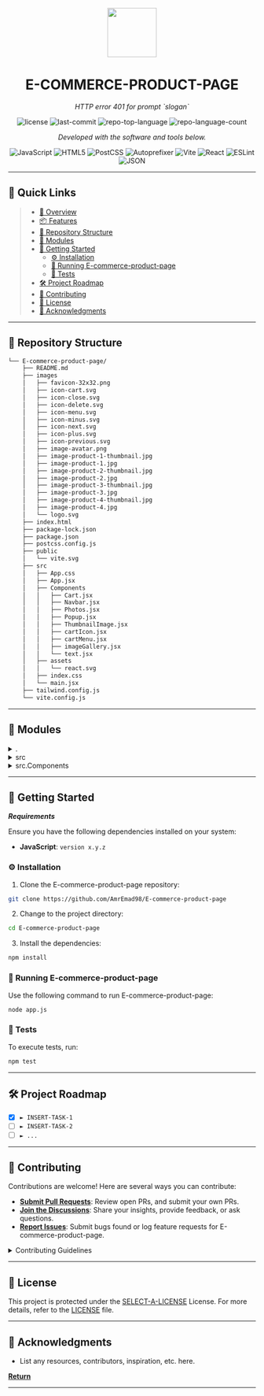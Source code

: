 <p align="center">
  <img src="https://cdn-icons-png.flaticon.com/512/6295/6295417.png" width="100" />
</p>
<p align="center">
    <h1 align="center">E-COMMERCE-PRODUCT-PAGE</h1>
</p>
<p align="center">
    <em>HTTP error 401 for prompt `slogan`</em>
</p>
<p align="center">
	<img src="https://img.shields.io/github/license/AmrEmad98/E-commerce-product-page?style=flat&color=0080ff" alt="license">
	<img src="https://img.shields.io/github/last-commit/AmrEmad98/E-commerce-product-page?style=flat&logo=git&logoColor=white&color=0080ff" alt="last-commit">
	<img src="https://img.shields.io/github/languages/top/AmrEmad98/E-commerce-product-page?style=flat&color=0080ff" alt="repo-top-language">
	<img src="https://img.shields.io/github/languages/count/AmrEmad98/E-commerce-product-page?style=flat&color=0080ff" alt="repo-language-count">
<p>
<p align="center">
		<em>Developed with the software and tools below.</em>
</p>
<p align="center">
	<img src="https://img.shields.io/badge/JavaScript-F7DF1E.svg?style=flat&logo=JavaScript&logoColor=black" alt="JavaScript">
	<img src="https://img.shields.io/badge/HTML5-E34F26.svg?style=flat&logo=HTML5&logoColor=white" alt="HTML5">
	<img src="https://img.shields.io/badge/PostCSS-DD3A0A.svg?style=flat&logo=PostCSS&logoColor=white" alt="PostCSS">
	<img src="https://img.shields.io/badge/Autoprefixer-DD3735.svg?style=flat&logo=Autoprefixer&logoColor=white" alt="Autoprefixer">
	<img src="https://img.shields.io/badge/Vite-646CFF.svg?style=flat&logo=Vite&logoColor=white" alt="Vite">
	<img src="https://img.shields.io/badge/React-61DAFB.svg?style=flat&logo=React&logoColor=black" alt="React">
	<img src="https://img.shields.io/badge/ESLint-4B32C3.svg?style=flat&logo=ESLint&logoColor=white" alt="ESLint">
	<img src="https://img.shields.io/badge/JSON-000000.svg?style=flat&logo=JSON&logoColor=white" alt="JSON">
</p>
<hr>

## 🔗 Quick Links

> - [📍 Overview](#-overview)
> - [📦 Features](#-features)
> - [📂 Repository Structure](#-repository-structure)
> - [🧩 Modules](#-modules)
> - [🚀 Getting Started](#-getting-started)
>   - [⚙️ Installation](#️-installation)
>   - [🤖 Running E-commerce-product-page](#-running-E-commerce-product-page)
>   - [🧪 Tests](#-tests)
> - [🛠 Project Roadmap](#-project-roadmap)
> - [🤝 Contributing](#-contributing)
> - [📄 License](#-license)
> - [👏 Acknowledgments](#-acknowledgments)

---


## 📂 Repository Structure

```sh
└── E-commerce-product-page/
    ├── README.md
    ├── images
    │   ├── favicon-32x32.png
    │   ├── icon-cart.svg
    │   ├── icon-close.svg
    │   ├── icon-delete.svg
    │   ├── icon-menu.svg
    │   ├── icon-minus.svg
    │   ├── icon-next.svg
    │   ├── icon-plus.svg
    │   ├── icon-previous.svg
    │   ├── image-avatar.png
    │   ├── image-product-1-thumbnail.jpg
    │   ├── image-product-1.jpg
    │   ├── image-product-2-thumbnail.jpg
    │   ├── image-product-2.jpg
    │   ├── image-product-3-thumbnail.jpg
    │   ├── image-product-3.jpg
    │   ├── image-product-4-thumbnail.jpg
    │   ├── image-product-4.jpg
    │   └── logo.svg
    ├── index.html
    ├── package-lock.json
    ├── package.json
    ├── postcss.config.js
    ├── public
    │   └── vite.svg
    ├── src
    │   ├── App.css
    │   ├── App.jsx
    │   ├── Components
    │   │   ├── Cart.jsx
    │   │   ├── Navbar.jsx
    │   │   ├── Photos.jsx
    │   │   ├── Popup.jsx
    │   │   ├── ThumbnailImage.jsx
    │   │   ├── cartIcon.jsx
    │   │   ├── cartMenu.jsx
    │   │   ├── imageGallery.jsx
    │   │   └── text.jsx
    │   ├── assets
    │   │   └── react.svg
    │   ├── index.css
    │   └── main.jsx
    ├── tailwind.config.js
    └── vite.config.js
```

---

## 🧩 Modules

<details closed><summary>.</summary>

| File                                                                                                      | Summary                                        |
| ---                                                                                                       | ---                                            |
| [index.html](https://github.com/AmrEmad98/E-commerce-product-page/blob/master/index.html)                 | HTTP error 401 for prompt `index.html`         |
| [postcss.config.js](https://github.com/AmrEmad98/E-commerce-product-page/blob/master/postcss.config.js)   | HTTP error 401 for prompt `postcss.config.js`  |
| [vite.config.js](https://github.com/AmrEmad98/E-commerce-product-page/blob/master/vite.config.js)         | HTTP error 401 for prompt `vite.config.js`     |
| [package.json](https://github.com/AmrEmad98/E-commerce-product-page/blob/master/package.json)             | HTTP error 401 for prompt `package.json`       |
| [tailwind.config.js](https://github.com/AmrEmad98/E-commerce-product-page/blob/master/tailwind.config.js) | HTTP error 401 for prompt `tailwind.config.js` |
| [package-lock.json](https://github.com/AmrEmad98/E-commerce-product-page/blob/master/package-lock.json)   | HTTP error 401 for prompt `package-lock.json`  |

</details>

<details closed><summary>src</summary>

| File                                                                                        | Summary                                   |
| ---                                                                                         | ---                                       |
| [App.jsx](https://github.com/AmrEmad98/E-commerce-product-page/blob/master/src/App.jsx)     | HTTP error 401 for prompt `src/App.jsx`   |
| [App.css](https://github.com/AmrEmad98/E-commerce-product-page/blob/master/src/App.css)     | HTTP error 401 for prompt `src/App.css`   |
| [index.css](https://github.com/AmrEmad98/E-commerce-product-page/blob/master/src/index.css) | HTTP error 401 for prompt `src/index.css` |
| [main.jsx](https://github.com/AmrEmad98/E-commerce-product-page/blob/master/src/main.jsx)   | HTTP error 401 for prompt `src/main.jsx`  |

</details>

<details closed><summary>src.Components</summary>

| File                                                                                                                     | Summary                                                       |
| ---                                                                                                                      | ---                                                           |
| [cartMenu.jsx](https://github.com/AmrEmad98/E-commerce-product-page/blob/master/src/Components/cartMenu.jsx)             | HTTP error 401 for prompt `src/Components/cartMenu.jsx`       |
| [cartIcon.jsx](https://github.com/AmrEmad98/E-commerce-product-page/blob/master/src/Components/cartIcon.jsx)             | HTTP error 401 for prompt `src/Components/cartIcon.jsx`       |
| [ThumbnailImage.jsx](https://github.com/AmrEmad98/E-commerce-product-page/blob/master/src/Components/ThumbnailImage.jsx) | HTTP error 401 for prompt `src/Components/ThumbnailImage.jsx` |
| [text.jsx](https://github.com/AmrEmad98/E-commerce-product-page/blob/master/src/Components/text.jsx)                     | HTTP error 401 for prompt `src/Components/text.jsx`           |
| [Popup.jsx](https://github.com/AmrEmad98/E-commerce-product-page/blob/master/src/Components/Popup.jsx)                   | HTTP error 401 for prompt `src/Components/Popup.jsx`          |
| [imageGallery.jsx](https://github.com/AmrEmad98/E-commerce-product-page/blob/master/src/Components/imageGallery.jsx)     | HTTP error 401 for prompt `src/Components/imageGallery.jsx`   |
| [Navbar.jsx](https://github.com/AmrEmad98/E-commerce-product-page/blob/master/src/Components/Navbar.jsx)                 | HTTP error 401 for prompt `src/Components/Navbar.jsx`         |
| [Photos.jsx](https://github.com/AmrEmad98/E-commerce-product-page/blob/master/src/Components/Photos.jsx)                 | HTTP error 401 for prompt `src/Components/Photos.jsx`         |
| [Cart.jsx](https://github.com/AmrEmad98/E-commerce-product-page/blob/master/src/Components/Cart.jsx)                     | HTTP error 401 for prompt `src/Components/Cart.jsx`           |

</details>

---

## 🚀 Getting Started

***Requirements***

Ensure you have the following dependencies installed on your system:

* **JavaScript**: `version x.y.z`

### ⚙️ Installation

1. Clone the E-commerce-product-page repository:

```sh
git clone https://github.com/AmrEmad98/E-commerce-product-page
```

2. Change to the project directory:

```sh
cd E-commerce-product-page
```

3. Install the dependencies:

```sh
npm install
```

### 🤖 Running E-commerce-product-page

Use the following command to run E-commerce-product-page:

```sh
node app.js
```

### 🧪 Tests

To execute tests, run:

```sh
npm test
```

---

## 🛠 Project Roadmap

- [X] `► INSERT-TASK-1`
- [ ] `► INSERT-TASK-2`
- [ ] `► ...`

---

## 🤝 Contributing

Contributions are welcome! Here are several ways you can contribute:

- **[Submit Pull Requests](https://github.com/AmrEmad98/E-commerce-product-page/blob/main/CONTRIBUTING.md)**: Review open PRs, and submit your own PRs.
- **[Join the Discussions](https://github.com/AmrEmad98/E-commerce-product-page/discussions)**: Share your insights, provide feedback, or ask questions.
- **[Report Issues](https://github.com/AmrEmad98/E-commerce-product-page/issues)**: Submit bugs found or log feature requests for E-commerce-product-page.

<details closed>
    <summary>Contributing Guidelines</summary>

1. **Fork the Repository**: Start by forking the project repository to your GitHub account.
2. **Clone Locally**: Clone the forked repository to your local machine using a Git client.
   ```sh
   git clone https://github.com/AmrEmad98/E-commerce-product-page
   ```
3. **Create a New Branch**: Always work on a new branch, giving it a descriptive name.
   ```sh
   git checkout -b new-feature-x
   ```
4. **Make Your Changes**: Develop and test your changes locally.
5. **Commit Your Changes**: Commit with a clear message describing your updates.
   ```sh
   git commit -m 'Implemented new feature x.'
   ```
6. **Push to GitHub**: Push the changes to your forked repository.
   ```sh
   git push origin new-feature-x
   ```
7. **Submit a Pull Request**: Create a PR against the original project repository. Clearly describe the changes and their motivations.

Once your PR is reviewed and approved, it will be merged into the main branch.

</details>

---

## 📄 License

This project is protected under the [SELECT-A-LICENSE](https://choosealicense.com/licenses) License. For more details, refer to the [LICENSE](https://choosealicense.com/licenses/) file.

---

## 👏 Acknowledgments

- List any resources, contributors, inspiration, etc. here.

[**Return**](#-quick-links)

---
